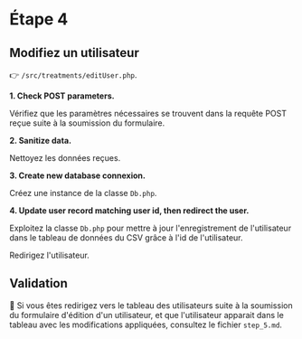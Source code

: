 # Étape 4

## Modifiez un utilisateur

👉 `/src/treatments/editUser.php`.

**1. Check POST parameters.**

Vérifiez que les paramètres nécessaires se trouvent dans la requête POST reçue suite à la soumission du formulaire.

**2. Sanitize data.**

Nettoyez les données reçues.

**3. Create new database connexion.**

Créez une instance de la classe `Db.php`.

**4. Update user record matching user id, then redirect the user.**

Exploitez la classe `Db.php` pour mettre à jour l'enregistrement de l'utilisateur dans le tableau de données du CSV grâce à l'id de l'utilisateur.

Redirigez l'utilisateur.

## Validation

🏁 Si vous êtes redirigez vers le tableau des utilisateurs suite à la soumission du formulaire d'édition d'un utilisateur, et que l'utilisateur apparait dans le tableau avec les modifications appliquées, consultez le fichier `step_5.md`.